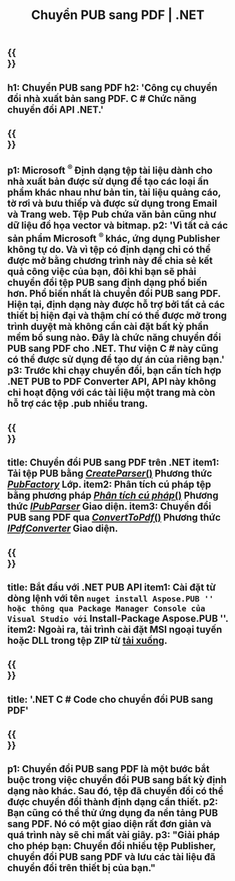 ﻿---
translation: true
template: /_templates/conversion-child-net.md
title: Chuyển PUB sang PDF | .NET
description: Chuyển đổi PUB sang PDF bằng .NET API trên Windows, Linux và Mac OS X. Chức năng chuyển đổi dành cho nhà xuất bản dễ dàng tích hợp vào giải pháp của riêng bạn.
url: /net/conversion/pub-to-pdf/
metakeywords: 'pub sang pdf net, chuyển pub sang pdf net, pub sang pdf c # converter, chuyển pub sang pdf c #, pub sang pdf c #'
family: pub
platformtag: net
feature: conversion
---

{{<section banner>}}
---
h1: Chuyển PUB sang PDF
h2: 'Công cụ chuyển đổi nhà xuất bản sang PDF. С # Chức năng chuyển đổi API .NET.'
---

{{<section overview>}}
---
p1: Microsoft <sup> ® </sup> Định dạng tệp tài liệu dành cho nhà xuất bản được sử dụng để tạo các loại ấn phẩm khác nhau như bản tin, tài liệu quảng cáo, tờ rơi và bưu thiếp và được sử dụng trong Email và Trang web. Tệp Pub chứa văn bản cũng như dữ liệu đồ họa vector và bitmap.
p2: 'Vì tất cả các sản phẩm Microsoft <sup> ® </sup> khác, ứng dụng Publisher không tự do. Và vì tệp có định dạng chỉ có thể được mở bằng chương trình này để chia sẻ kết quả công việc của bạn, đôi khi bạn sẽ phải chuyển đổi tệp PUB sang định dạng phổ biến hơn. Phổ biến nhất là chuyển đổi PUB sang PDF. Hiện tại, định dạng này được hỗ trợ bởi tất cả các thiết bị hiện đại và thậm chí có thể được mở trong trình duyệt mà không cần cài đặt bất kỳ phần mềm bổ sung nào. Đây là chức năng chuyển đổi PUB sang PDF cho .NET. Thư viện C # này cũng có thể được sử dụng để tạo dự án của riêng bạn.'
p3: Trước khi chạy chuyển đổi, bạn cần tích hợp .NET PUB to PDF Converter API, API này không chỉ hoạt động với các tài liệu một trang mà còn hỗ trợ các tệp .pub nhiều trang.
---

{{<section feature1>}}
---
title: Chuyển đổi PUB sang PDF trên .NET
item1: Tải tệp PUB bằng [*CreateParser*()](https://reference.aspose.com/pub/net/aspose.pub/pubfactory//methods/createparser/index) Phương thức [*PubFactory*](https://reference.aspose.com/pub/net/aspose.pub/pubfactory/) Lớp.
item2: Phân tích cú pháp tệp bằng phương pháp [*Phân tích cú pháp*()](https://reference.aspose.com/pub/net/aspose.pub/ipubparser//methods/parse) Phương thức [*IPubParser*](https://reference.aspose.com/pub/net/aspose.pub/ipubparser/) Giao diện.
item3: Chuyển đổi PUB sang PDF qua [*ConvertToPdf*()](https://reference.aspose.com/pub/net/aspose.pub/ipdfconverter//methods/converttopdf) Phương thức [*IPdfConverter*](https://reference.aspose.com/pub/net/aspose.pub/ipdfconverter/) Giao diện.
---

{{<section feature2>}}
---
title: Bắt đầu với .NET PUB API
item1: Cài đặt từ dòng lệnh với tên `` nuget install Aspose.PUB '' hoặc thông qua Package Manager Console của Visual Studio với `` Install-Package Aspose.PUB ''.
item2: Ngoài ra, tải trình cài đặt MSI ngoại tuyến hoặc DLL trong tệp ZIP từ [tải xuống](https://releases.aspose.com/pub/net/).
---

{{<section codeexample>}}
---
title: '.NET C # Code cho chuyển đổi PUB sang PDF'
---

{{<section summary>}}
---
p1: Chuyển đổi PUB sang PDF là một bước bắt buộc trong việc chuyển đổi PUB sang bất kỳ định dạng nào khác. Sau đó, tệp đã chuyển đổi có thể được chuyển đổi thành định dạng cần thiết.
p2: Bạn cũng có thể thử ứng dụng đa nền tảng PUB sang PDF. Nó có một giao diện rất đơn giản và quá trình này sẽ chỉ mất vài giây.
p3: "Giải pháp cho phép bạn: Chuyển đổi nhiều tệp Publisher, chuyển đổi PUB sang PDF và lưu các tài liệu đã chuyển đổi trên thiết bị của bạn."
---
